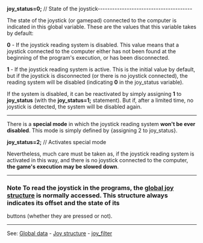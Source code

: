 **joy_status=0;** // State of the joystick---------------------------------------


The state of the joystick (or gamepad) connected to the computer is indicated in this global variable. These are the values that this variable takes by default:

**0** - If the joystick reading system is disabled. This value means that a joystick connected to the computer either has not been found at the beginning of the program's execution, or has been disconnected.

**1** - If the joystick reading system is active. This is the initial value by default, but if the joystick is disconnected (or there is no joystick connected), the reading system will be disabled (indicating **0** in the joy_status variable).

If the system is disabled, it can be reactivated by simply assigning **1** to **joy_status** (with the **joy_status=1;** statement). But if, after a limited time, no joystick is detected, the system will be disabled again.

---------------------------------------


There is a **special mode** in which the joystick reading system **won't be ever disabled**. This mode is simply defined by {assigning 2 to
joy_status}.

  **joy_status=2;** // Activates special mode


Nevertheless, much care must be taken as, if the joystick reading system is activated in this way, and there is no joystick connected to the computer, **the game's execution may be slowed down**.

---------------------------------------


### Note To read the joystick in the programs, the [global joy structure](global_struct_joy.md) is normally accessed. This structure always indicates its offset and the state of its
buttons (whether they are pressed or not).

---------------------------------------
See: [Global data](predefined_global_data.md) - [Joy structure](global_struct_joy.md) - [joy_filter](global_joy_filter.md)

